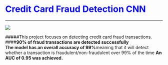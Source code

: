 <h1 style="color:blue;">Credit Card Fraud Detection CNN</h1>
<hr>
<img src = "[https://imgur.com/NGppcOj](https://i.imgur.com/NGppcOj.jpg)"/>

#####This project focuses on detecting credit card fraud transactions. 
####<b>90% of fraud transactions are detected successfully</b>  
<b>The model has an overall accuracy of 99%</b>meaning that it will detect whether a transaction is fraudulent/non-fraudulent over 99% of the time</b>
<b>An AUC of 0.95 was achieved.</b>
